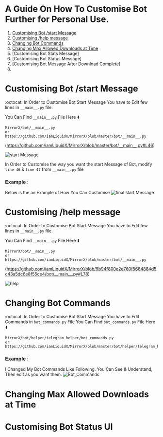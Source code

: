 # A Guide On How To Customise Bot Further for Personal Use.

1. [Customising Bot /start Message](https://github.com/destiny6520/modification#Customising-Bot-start-Message)
2. [Customising /help message](https://github.com/destiny6520/modification#Changing-Bot-Commands)
3. [Changing Bot Commands](https://github.com/destiny6520/modification#Changing-Bot-Commands)
4. [Changing Max Allowed Downloads at Time](https://github.com/destiny6520/modification#Changing-Max-Allowed-Downloads-at-Time)
5. [Customising Bot Stats Message]
6. [Customising Bot Status Message]
7. [Customising Bot Message After Download Complete]
8. 


# Customising Bot /start Message
:octocat: In Order to Customise Bot Start Message You have to Edit few lines in `__main__.py` file. 

You Can Find `__main__.py` File Here ⬇️
```
MirrorX/bot/__main__.py
or
https://github.com/iamLiquidX/MirrorX/blob/master/bot/__main__.py
```
(https://github.com/iamLiquidX/MirrorX/blob/master/bot/__main__.py#L46)

![start Message](https://i.ibb.co/7QmMWjM/start-message-init.png)

In Order to Customise the way you want the start Message of Bot,  modify  `line 46` & `line 47` from `__main__.py` file 

### Example :
Below is the an Example of How You Can Customise
![final start Message](https://i.ibb.co/pxVxbcX/start-message-final.png)


# Customising /help message
:octocat: In Order to Customise Bot Start Message You have to Edit few lines in `__main__.py` file. 

You Can Find `__main__.py` File Here ⬇️
```
MirrorX/bot/__main__.py
or
https://github.com/iamLiquidX/MirrorX/blob/master/bot/__main__.py
```

 (https://github.com/iamLiquidX/MirrorX/blob/9b94f800e2e760f5664884d5c43a5dc6e8f55ce4/bot/__main__.py#L78)

![help](https://i.ibb.co/NpKvxwm/help-init.png)
# Changing Bot Commands
:octocat: In Order to Customise Bot Start Message You have to Edit Commands in `bot_commands.py` File
You Can Find `bot_commands.py` File Here ⬇️
```
MirrorX/bot/helper/telegram_helper/bot_commands.py
or
https://github.com/iamLiquidX/MirrorX/blob/master/bot/helper/telegram_helper/bot_commands.py
```
### Example :
I Changed My Bot Commands Like Following. You Can See & Understand, Then edit as you want them.
![Bot_Commands](https://i.ibb.co/fHKCLN5/botcommands.png)

# Changing Max Allowed Downloads at Time
# Customising Bot Status UI
